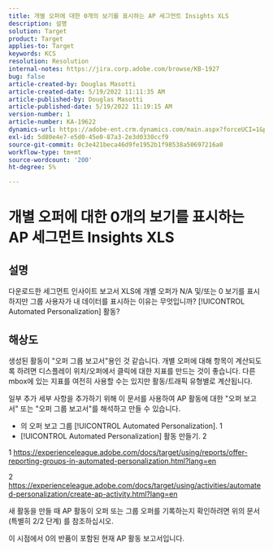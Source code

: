 ```yaml
---
title: 개별 오퍼에 대한 0개의 보기를 표시하는 AP 세그먼트 Insights XLS
description: 설명
solution: Target
product: Target
applies-to: Target
keywords: KCS
resolution: Resolution
internal-notes: https://jira.corp.adobe.com/browse/KB-1927
bug: false
article-created-by: Douglas Masotti
article-created-date: 5/19/2022 11:11:35 AM
article-published-by: Douglas Masotti
article-published-date: 5/19/2022 11:19:15 AM
version-number: 1
article-number: KA-19622
dynamics-url: https://adobe-ent.crm.dynamics.com/main.aspx?forceUCI=1&pagetype=entityrecord&etn=knowledgearticle&id=b14ad66f-64d7-ec11-a7b5-000d3a3add22
exl-id: 5d80e4e7-e5d0-45e0-87a3-2e3d0330ccf9
source-git-commit: 0c3e421beca46d9fe1952b1f98538a50697216a0
workflow-type: tm+mt
source-wordcount: '200'
ht-degree: 5%

---
```


# 개별 오퍼에 대한 0개의 보기를 표시하는 AP 세그먼트 Insights XLS

## 설명


다운로드한 세그먼트 인사이트 보고서 XLS에 개별 오퍼가 N/A 및/또는 0 보기를 표시하지만 그룹 사용자가 내 데이터를 표시하는 이유는 무엇입니까? [!UICONTROL Automated Personalization] 활동?


## 해상도


생성된 활동이 &quot;오퍼 그룹 보고서&quot;용인 것 같습니다. 개별 오퍼에 대해 항목이 계산되도록 하려면 디스플레이 위치/오퍼에서 클릭에 대한 지표를 만드는 것이 좋습니다. 다른 mbox에 있는 지표를 여전히 사용할 수는 있지만 활동/트래픽 유형별로 계산됩니다.

일부 추가 세부 사항을 추가하기 위해 이 문서를 사용하여 AP 활동에 대한 &quot;오퍼 보고서&quot; 또는 &quot;오퍼 그룹 보고서&quot;를 해석하고 만들 수 있습니다.
- 의 오퍼 보고 그룹 [!UICONTROL Automated Personalization]. 1
- [!UICONTROL Automated Personalization] 활동 만들기. 2

1 https://experienceleague.adobe.com/docs/target/using/reports/offer-reporting-groups-in-automated-personalization.html?lang=en

2 https://experienceleague.adobe.com/docs/target/using/activities/automated-personalization/create-ap-activity.html?lang=en

새 활동을 만들 때 AP 활동이 오퍼 또는 그룹 오퍼를 기록하는지 확인하려면 위의 문서(특별히 2/2 단계) 를 참조하십시오.

이 시점에서 0의 반품이 포함된 현재 AP 활동 보고서입니다.

